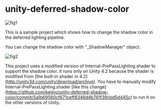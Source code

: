 unity-deferred-shadow-color
===========================

![fig1](https://github.com/keijiro/unity-deferred-shadow-color/raw/gh-pages/fig1.png)

This is a sample project which shows how to change the shadow color in the deferred lighting pipeline.

You can change the shadow color with "_ShadowManager" object.

![fig2](https://github.com/keijiro/unity-deferred-shadow-color/raw/gh-pages/fig2.png)

This project uses a modified version of Internal-PrePassLighting.shader to support the shadow color.
It runs only on Unity 4.2 because the shader is modified from [the built-in shader in 4.2]
(http://unity3d.com/unity/download/archive). You have to manually modify Internal-PrePassLighting.shader
[like this change]
(https://github.com/keijiro/unity-deferred-shadow-color/commit/5a1b69560cf671ceff8346d4b761f39cbd5d445c)
to run it on the other versions of Unity.
